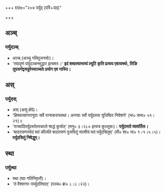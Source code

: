 +++
title="२०४ पर्युद् (परि+उद्)"

+++

## अञ्च्
### पर्युदञ्च्
- अञ्च् (अञ्चु गतिपूजनयोः)।
- 'स्यादृणं पर्युदञ्चनमुद्धार इत्यमरः।' **इदं शब्दस्वाभाव्यं ल्युटि कृति प्रत्यय एवायमर्थः, तिङि तूपसर्गद्वयपूर्वस्याञ्चतेः प्रयोग एव नास्ति।**

## अस्
### पर्युदस्
- अस् (असु क्षेपे)।
- 'हिमवत्सागरानूपाः सर्वे रत्नाकरास्तथा। अन्त्याः सर्वे पर्युदस्ता युधिष्ठिर निवेशने' (भा० सभा० ५१।२१)॥
- 'रात्र्यादिपर्युदस्तेतरकाले श्राद्धं कुर्यात्' (मनु० ३।२८० इत्यत्र कुल्लूकः)। **पर्युदस्तो व्यावर्तितः।**
- 'बादरायणस्येदं मतं कीर्त्यते बादरायणं पूजयितुं नात्मीयं मतं पर्युदसितुम्' (मी० शा० भा० १।१।५।५)। **पर्युदसितुं निषेद्धुम्।**

## स्था
### पर्युत्था
- स्था (ष्ठा गतिनिवृत्तौ)।
- 'तं वैश्वानरः पर्य्युदतिष्ठत्' (पञ्च० ब्रा० ८।८।२२)।
